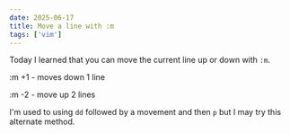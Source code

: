 ```yaml
---
date: 2025-06-17
title: Move a line with :m
tags: ['vim']
---
```


Today I learned that you can move the current line up or down with `:m`.

:m +1 - moves down 1 line

:m -2 - move up 2 lines

I'm used to using `dd` followed by a movement and then `p` but I may try this alternate method.
